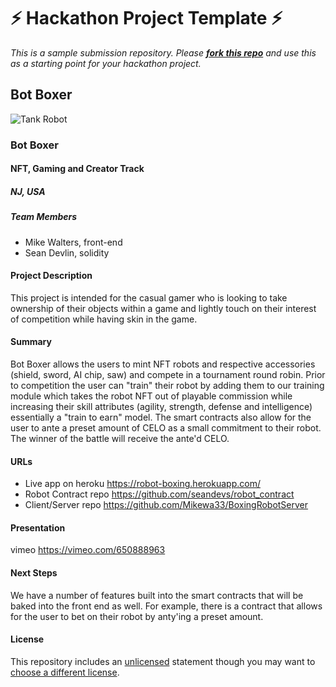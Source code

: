
# ⚡ Hackathon Project Template ⚡
_This is a sample submission repository.
Please [__fork this repo__](https://help.github.com/articles/fork-a-repo/) and use this as a starting point for your hackathon project._

## Bot Boxer
![Tank Robot](https://gateway.pinata.cloud/ipfs/QmP7bQQuXNnZXyLeQajoiX1Rnmbdutox33zqN74yiGqN2B/robot_0.png)

### Bot Boxer
#### NFT, Gaming and Creator Track

##### NJ, USA

##### Team Members
- Mike Walters, front-end
- Sean Devlin, solidity

#### Project Description
This project is intended for the casual gamer who is looking to take ownership of their objects within a game and lightly touch on their interest of competition while having skin in the game. 

#### Summary
Bot Boxer allows the users to mint NFT robots and respective accessories (shield, sword, AI chip, saw) and compete in a tournament round robin. Prior to competition the user can "train" their robot by adding them to our training module which takes the robot NFT out of playable commission while increasing their skill attributes (agility, strength, defense and intelligence) essentially a "train to earn" model. The smart contracts also allow for the user to ante a preset amount of CELO as a small commitment to their robot. The winner of the battle will receive the ante'd CELO.

#### URLs
* Live app on heroku <https://robot-boxing.herokuapp.com/>
* Robot Contract repo <https://github.com/seandevs/robot_contract>
* Client/Server repo <https://github.com/Mikewa33/BoxingRobotServer> 

#### Presentation
vimeo <https://vimeo.com/650888963>

#### Next Steps
We have a number of features built into the smart contracts that will be baked into the front end as well. For example, there is a contract that allows for the user to bet on their robot by anty'ing a preset amount.

#### License
This repository includes an [unlicensed](http://unlicense.org/) statement though you may want to [choose a different license](https://choosealicense.com/).
